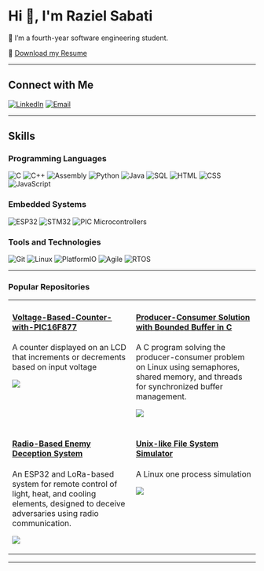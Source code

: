 # Hi 👋, I'm Raziel Sabati

🌱  I’m a fourth-year software engineering student.

📄 [Download my Resume](https://github.com/RazielSabati/RazielSabati/raw/main/RAZIEL%20SABATI%20CV%20.pdf)

---

## Connect with Me

[![LinkedIn](https://img.shields.io/badge/LinkedIn-blue?style=flat&logo=linkedin&logoColor=white)](https://www.linkedin.com/in/raziel-sabati-87a8b3237)
[![Email](https://img.shields.io/badge/Email-red?style=flat&logo=gmail&logoColor=white)](mailto:raziel674@gmail.com)

---

## Skills

### Programming Languages
![C](https://img.shields.io/badge/-C-00599C?style=flat&logo=c&logoColor=white)
![C++](https://img.shields.io/badge/-C++-00599C?style=flat&logo=c%2B%2B&logoColor=white)
![Assembly](https://img.shields.io/badge/-Assembly-007396?style=flat&logo=gnu-assembler&logoColor=white)
![Python](https://img.shields.io/badge/-Python-3776AB?style=flat&logo=python&logoColor=white)
![Java](https://img.shields.io/badge/-Java-007396?style=flat&logo=java&logoColor=white)
![SQL](https://img.shields.io/badge/-SQL-CC2927?style=flat&logo=microsoft-sql-server&logoColor=white)
![HTML](https://img.shields.io/badge/-HTML5-E34F26?style=flat&logo=html5&logoColor=white)
![CSS](https://img.shields.io/badge/-CSS3-1572B6?style=flat&logo=css3&logoColor=white)
![JavaScript](https://img.shields.io/badge/-JavaScript-F7DF1E?style=flat&logo=javascript&logoColor=black)

### Embedded Systems
![ESP32](https://img.shields.io/badge/-ESP32-000000?style=flat&logo=espressif&logoColor=white)
![STM32](https://img.shields.io/badge/-STM32-03234B?style=flat&logo=stmicroelectronics&logoColor=white)
![PIC Microcontrollers](https://img.shields.io/badge/-PIC-000080?style=flat&logo=microchip-technology&logoColor=white)

### Tools and Technologies
![Git](https://img.shields.io/badge/-Git-F05032?style=flat&logo=git&logoColor=white)
![Linux](https://img.shields.io/badge/-Linux-FCC624?style=flat&logo=linux&logoColor=black)
![PlatformIO](https://img.shields.io/badge/-PlatformIO-FF7F00?style=flat&logo=platformio&logoColor=white)
![Agile](https://img.shields.io/badge/-Agile-007396?style=flat&logo=agile&logoColor=white)
![RTOS](https://img.shields.io/badge/-RTOS-00599C?style=flat&logo=rtos&logoColor=white)

---

<h3 align="left">Popular Repositories</h3>

<table>
    <tr>
    <td width="50%" valign="top">
      <h4><a href="https://github.com/RazielSabati/Voltage-Based-Counter-with-PIC16F877">Voltage-Based-Counter-with-PIC16F877</a></h4>
      <p>A counter displayed on an LCD that increments or decrements based on input voltage</p>
      <p><img src="https://img.shields.io/badge/-Assembly-007396?style=flat&logo=gnu-assembler&logoColor=white" /></p>
    </td>
     <td width="50%" valign="top">
      <h4><a href="https://github.com/yourusername/Bounded_buffer_problem">Producer-Consumer Solution with Bounded Buffer in C </a></h4>
      <p>A C program solving the producer-consumer problem on Linux using semaphores, shared memory, and threads for synchronized buffer management.</p>
      <p><img src="https://img.shields.io/badge/-C-yellow" /></p>
    </td>
      
  </tr>
  <tr>
    <td width="50%" valign="top">
      <h4><a href="https://gist.github.com/RazielSabati/f5e68c782817b639dc19d9568ab0965c">Radio-Based Enemy Deception System</a></h4>
      <p>An ESP32 and LoRa-based system for remote control of light, heat, and cooling elements, designed to deceive adversaries using radio communication.</p>
      <p><img src="https://img.shields.io/badge/-C++-blue" /></p>
    </td>
     <td width="50%" valign="top">
      <h4><a href="https://github.com/RazielSabati/File-System-Simulator-">Unix-like File System Simulator</a></h4>
      <p>A Linux one process simulation</p>
      <p><img src="https://img.shields.io/badge/-C++-blue" /></p>
    </td>
   
  </tr>
</table>


---
